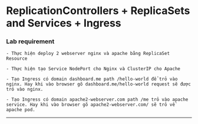 # ReplicationControllers + ReplicaSets and Services + Ingress

### Lab requirement

```vi
- Thực hiện deploy 2 webserver nginx và apache bằng ReplicaSet Resource

- Thực hiện tạo Service NodePort cho Nginx và ClusterIP cho Apache

- Tạo Ingress có domain dashboard.me path /hello-world để trỏ vào nginx. Hay khi vào browser gõ dashboard.me/hello-world request sẽ được trỏ vào nginx.

- Tạo Ingress có domain apache2-webserver.com path /me trỏ vào apache service. Hay khi vào browser gõ apache2-webserver.com/ sẽ trỏ về apache pod.
```

***

